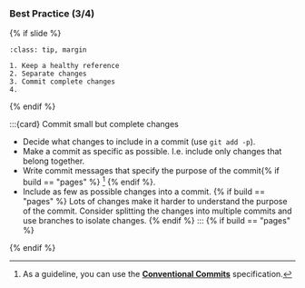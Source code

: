 ### Best Practice (3/4)

{% if slide %}
```{admonition} Best Practices
:class: tip, margin

1. Keep a healthy reference
2. Separate changes
3. Commit complete changes
4. 
```
{% endif %}

:::{card} Commit small but complete changes
- Decide what changes to include in a commit (use `git add -p`).
- Make a commit as specific as possible. I.e. include only changes that belong together.
- Write commit messages that specify the purpose of the commit{% if build == "pages" %} [^sn2] {% endif %}.
- Include as few as possible changes into a commit. {% if build == "pages" %} Lots of changes make it harder to understand the purpose of the commit. Consider splitting the changes into multiple commits and use branches to isolate changes. {% endif %}
:::
{% if build == "pages" %}
[^sn2]: As a guideline, you can use the [**Conventional Commits**](https://www.conventionalcommits.org/en/v1.0.0/) specification.

{% endif %}